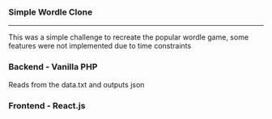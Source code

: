 ### Simple Wordle Clone
---

This was a simple challenge to recreate the popular wordle game, some features were not implemented due to time constraints

### Backend - Vanilla PHP
Reads from the data.txt and outputs json

### Frontend - React.js